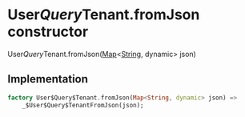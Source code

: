 


# User$Query$Tenant.fromJson constructor







User$Query$Tenant.fromJson([Map](https://api.flutter.dev/flutter/dart-core/Map-class.html)&lt;[String](https://api.flutter.dev/flutter/dart-core/String-class.html), dynamic> json)





## Implementation

```dart
factory User$Query$Tenant.fromJson(Map<String, dynamic> json) =>
    _$User$Query$TenantFromJson(json);
```







